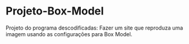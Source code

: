 # Projeto-Box-Model
Projeto do programa descodificadas: Fazer um site que reproduza uma imagem usando as configurações para Box Model.
